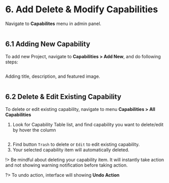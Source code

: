 # 6. Add Delete & Modify Capabilities

Navigate to **Capabilites** menu in admin panel.

<figure>
   <div class="image-wrapper">
      <img src="./_media/img-navigate-capabilities-menu.png" alt="">
   </div>
</figure>

## 6.1 Adding New Capability

To add new Project, navigate to **Capabilities > Add New**, and do following steps:

<figure>
   <div class="image-wrapper">
      <img src="./_media/img-navigate-capability-new-1.png" alt="">
   </div>
</figure>

Adding title, description, and featured image.

<figure>
   <div class="image-wrapper">
      <img src="./_media/img-navigate-capability-new-2.png" alt="">
   </div>
</figure>

## 6.2 Delete & Edit Existing Capability

To delete or edit existing capability, navigate to menu **Capabilities > All Capabilities**

1. Look for Capability Table list, and find capability you want to delete/edit by hover the column
   <figure>
      <div class="image-wrapper">
         <img src="./_media/img-navigate-capabilities-actions.png" alt="" />
      </div>
   </figure>
2. Find button `Trash` to delete or `Edit` to edit existing capability.
3. Your selected capability item will automatically deleted.

!> Be mindful about deleting your capability item. It will instantly take action and not showing warning notification before taking action.

?> To undo action, interface will showing **Undo Action**

   <figure>
      <div class="image-wrapper">
         <img src="./_media/img-navigate-capability-delete.png" alt="">
      </div>
   </figure>
